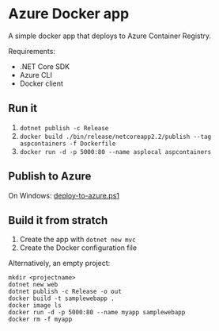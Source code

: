 # Azure Docker app

A simple docker app that deploys to Azure Container Registry.

Requirements:

* .NET Core SDK
* Azure CLI
* Docker client

## Run it

1. `dotnet publish -c Release`
2. `docker build ./bin/release/netcoreapp2.2/publish --tag aspcontainers -f Dockerfile`
3. `docker run -d -p 5000:80 --name asplocal aspcontainers`

## Publish to Azure

On Windows: [deploy-to-azure.ps1](./deploy-to-azure.ps1)

## Build it from stratch

1. Create the app with `dotnet new mvc`
2. Create the Docker configuration file

Alternatively, an empty project:

```
mkdir <projectname>
dotnet new web
dotnet publish -c Release -o out
docker build -t samplewebapp .
docker image ls
docker run -d -p 5000:80 --name myapp samplewebapp
docker rm -f myapp
```
